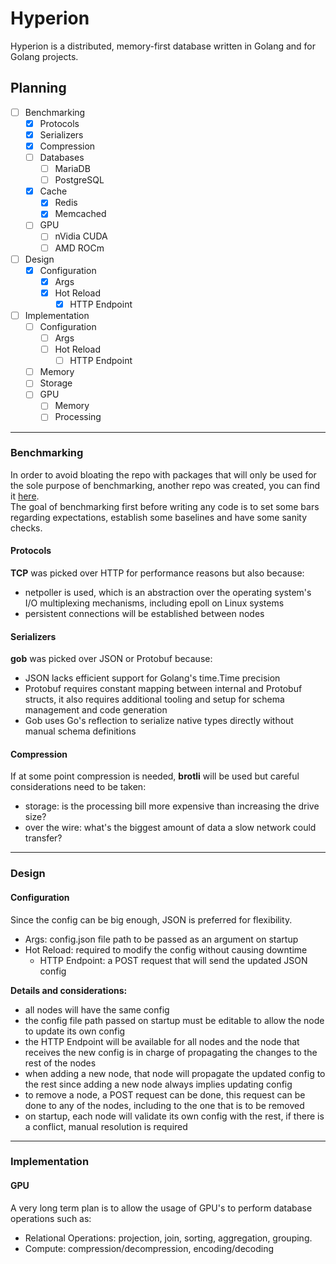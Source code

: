 # Hyperion
Hyperion is a distributed, memory-first database written in Golang and for Golang projects. 



## Planning
- [ ] Benchmarking
  - [x] Protocols
  - [x] Serializers
  - [x] Compression
  - [ ] Databases
    - [ ] MariaDB
    - [ ] PostgreSQL
  - [x] Cache
    - [x] Redis
    - [x] Memcached
  - [ ] GPU
    - [ ] nVidia CUDA
    - [ ] AMD ROCm 
- [ ] Design
  - [x] Configuration
    - [x] Args
    - [x] Hot Reload
      - [x] HTTP Endpoint
- [ ] Implementation
  - [ ] Configuration
    - [ ] Args
    - [ ] Hot Reload
      - [ ] HTTP Endpoint
  - [ ] Memory
  - [ ] Storage
  - [ ] GPU 
    - [ ] Memory
    - [ ] Processing

---

### Benchmarking
In order to avoid bloating the repo with packages that will only be used for the sole purpose of benchmarking, another repo was created, you can find it [here](https://github.com/rah-0/benchmarks).  
The goal of benchmarking first before writing any code is to set some bars regarding expectations, establish some baselines and have some sanity checks.

#### Protocols
**TCP** was picked over HTTP for performance reasons but also because:   
- netpoller is used, which is an abstraction over the operating system's I/O multiplexing mechanisms, including epoll on Linux systems
- persistent connections will be established between nodes

#### Serializers
**gob** was picked over JSON or Protobuf because:
- JSON lacks efficient support for Golang's time.Time precision
- Protobuf requires constant mapping between internal and Protobuf structs, it also requires additional tooling and setup for schema management and code generation
- Gob uses Go's reflection to serialize native types directly without manual schema definitions

#### Compression
If at some point compression is needed, **brotli** will be used but careful considerations need to be taken:
- storage: is the processing bill more expensive than increasing the drive size?
- over the wire: what's the biggest amount of data a slow network could transfer?

---

### Design

#### Configuration
Since the config can be big enough, JSON is preferred for flexibility.  

- Args: config.json file path to be passed as an argument on startup
- Hot Reload: required to modify the config without causing downtime
  - HTTP Endpoint: a POST request that will send the updated JSON config

**Details and considerations:**
- all nodes will have the same config
- the config file path passed on startup must be editable to allow the node to update its own config
- the HTTP Endpoint will be available for all nodes and the node that receives the new config is in charge of propagating the changes to the rest of the nodes
- when adding a new node, that node will propagate the updated config to the rest since adding a new node always implies updating config
- to remove a node, a POST request can be done, this request can be done to any of the nodes, including to the one that is to be removed
- on startup, each node will validate its own config with the rest, if there is a conflict, manual resolution is required 

---

### Implementation

#### GPU
A very long term plan is to allow the usage of GPU's to perform database operations such as:
- Relational Operations: projection, join, sorting, aggregation, grouping.
- Compute: compression/decompression, encoding/decoding
